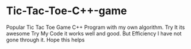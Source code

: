 # Tic-Tac-Toe-C++-game
Popular Tic Tac Toe Game C++ Program with my own algorithm. Try It its awesome
Try My Code it works well and good. But Efficiency I have not gone through it.
Hope this helps
